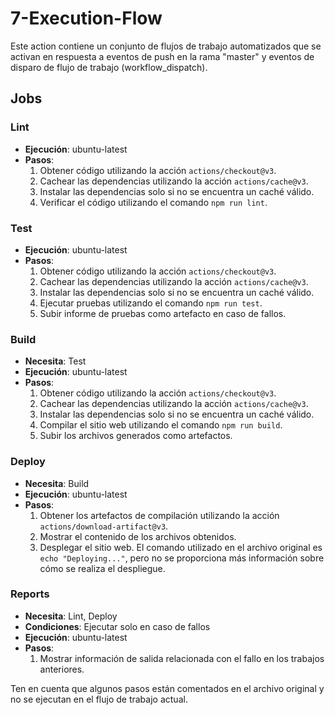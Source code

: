 # 7-Execution-Flow

Este action contiene un conjunto de flujos de trabajo automatizados que se activan en respuesta a eventos de push en la rama "master" y eventos de disparo de flujo de trabajo (workflow_dispatch).

## Jobs

### Lint

- **Ejecución**: ubuntu-latest
- **Pasos**:
  1. Obtener código utilizando la acción `actions/checkout@v3`.
  2. Cachear las dependencias utilizando la acción `actions/cache@v3`.
  3. Instalar las dependencias solo si no se encuentra un caché válido.
  4. Verificar el código utilizando el comando `npm run lint`.

### Test

- **Ejecución**: ubuntu-latest
- **Pasos**:
  1. Obtener código utilizando la acción `actions/checkout@v3`.
  2. Cachear las dependencias utilizando la acción `actions/cache@v3`.
  3. Instalar las dependencias solo si no se encuentra un caché válido.
  4. Ejecutar pruebas utilizando el comando `npm run test`.
  5. Subir informe de pruebas como artefacto en caso de fallos.

### Build

- **Necesita**: Test
- **Ejecución**: ubuntu-latest
- **Pasos**:
  1. Obtener código utilizando la acción `actions/checkout@v3`.
  2. Cachear las dependencias utilizando la acción `actions/cache@v3`.
  3. Instalar las dependencias solo si no se encuentra un caché válido.
  4. Compilar el sitio web utilizando el comando `npm run build`.
  5. Subir los archivos generados como artefactos.

### Deploy

- **Necesita**: Build
- **Ejecución**: ubuntu-latest
- **Pasos**:
  1. Obtener los artefactos de compilación utilizando la acción `actions/download-artifact@v3`.
  2. Mostrar el contenido de los archivos obtenidos.
  3. Desplegar el sitio web. El comando utilizado en el archivo original es `echo "Deploying..."`, pero no se proporciona más información sobre cómo se realiza el despliegue.

### Reports

- **Necesita**: Lint, Deploy
- **Condiciones**: Ejecutar solo en caso de fallos
- **Ejecución**: ubuntu-latest
- **Pasos**:
  1. Mostrar información de salida relacionada con el fallo en los trabajos anteriores.

Ten en cuenta que algunos pasos están comentados en el archivo original y no se ejecutan en el flujo de trabajo actual.